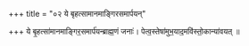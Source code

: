 +++
title = "०२ ये बृहत्सामानमाङ्गिरसमार्पयन्"

+++
ये बृ॒हत्सा॑मानमाङ्गिर॒समार्प॑यन्ब्राह्म॒णं जनाः॑। पेत्व॒स्तेषा॑मुभ॒याद॒मवि॑स्तो॒कान्या॑वयत् ॥